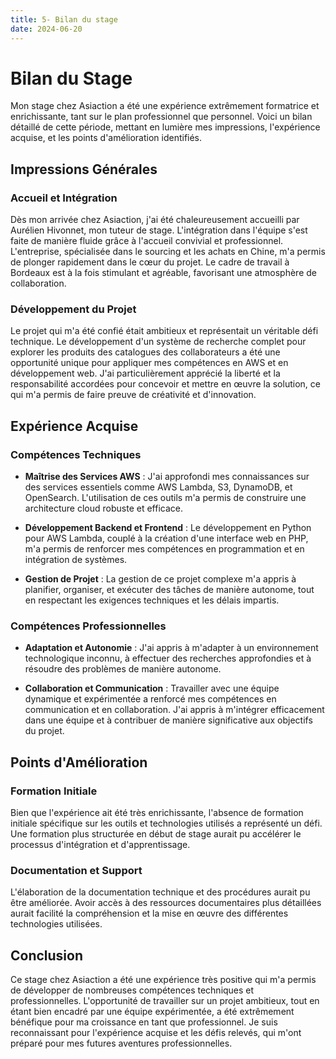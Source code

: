 ```yaml
---
title: 5- Bilan du stage
date: 2024-06-20
---
```


# Bilan du Stage

Mon stage chez Asiaction a été une expérience extrêmement formatrice et enrichissante, tant sur le plan professionnel que personnel. Voici un bilan détaillé de cette période, mettant en lumière mes impressions, l'expérience acquise, et les points d'amélioration identifiés.

## Impressions Générales

### Accueil et Intégration

Dès mon arrivée chez Asiaction, j'ai été chaleureusement accueilli par Aurélien Hivonnet, mon tuteur de stage. L'intégration dans l'équipe s'est faite de manière fluide grâce à l'accueil convivial et professionnel. L'entreprise, spécialisée dans le sourcing et les achats en Chine, m'a permis de plonger rapidement dans le cœur du projet. Le cadre de travail à Bordeaux est à la fois stimulant et agréable, favorisant une atmosphère de collaboration.

### Développement du Projet

Le projet qui m'a été confié était ambitieux et représentait un véritable défi technique. Le développement d'un système de recherche complet pour explorer les produits des catalogues des collaborateurs a été une opportunité unique pour appliquer mes compétences en AWS et en développement web. J'ai particulièrement apprécié la liberté et la responsabilité accordées pour concevoir et mettre en œuvre la solution, ce qui m'a permis de faire preuve de créativité et d'innovation.

## Expérience Acquise

### Compétences Techniques

- **Maîtrise des Services AWS** : J'ai approfondi mes connaissances sur des services essentiels comme AWS Lambda, S3, DynamoDB, et OpenSearch. L'utilisation de ces outils m'a permis de construire une architecture cloud robuste et efficace.
  
- **Développement Backend et Frontend** : Le développement en Python pour AWS Lambda, couplé à la création d'une interface web en PHP, m'a permis de renforcer mes compétences en programmation et en intégration de systèmes.

- **Gestion de Projet** : La gestion de ce projet complexe m'a appris à planifier, organiser, et exécuter des tâches de manière autonome, tout en respectant les exigences techniques et les délais impartis.

### Compétences Professionnelles

- **Adaptation et Autonomie** : J'ai appris à m'adapter à un environnement technologique inconnu, à effectuer des recherches approfondies et à résoudre des problèmes de manière autonome.

- **Collaboration et Communication** : Travailler avec une équipe dynamique et expérimentée a renforcé mes compétences en communication et en collaboration. J'ai appris à m'intégrer efficacement dans une équipe et à contribuer de manière significative aux objectifs du projet.

## Points d'Amélioration

### Formation Initiale

Bien que l'expérience ait été très enrichissante, l'absence de formation initiale spécifique sur les outils et technologies utilisés a représenté un défi. Une formation plus structurée en début de stage aurait pu accélérer le processus d'intégration et d'apprentissage.

### Documentation et Support

L'élaboration de la documentation technique et des procédures aurait pu être améliorée. Avoir accès à des ressources documentaires plus détaillées aurait facilité la compréhension et la mise en œuvre des différentes technologies utilisées.

## Conclusion

Ce stage chez Asiaction a été une expérience très positive qui m'a permis de développer de nombreuses compétences techniques et professionnelles. L'opportunité de travailler sur un projet ambitieux, tout en étant bien encadré par une équipe expérimentée, a été extrêmement bénéfique pour ma croissance en tant que professionnel. Je suis reconnaissant pour l'expérience acquise et les défis relevés, qui m'ont préparé pour mes futures aventures professionnelles.

